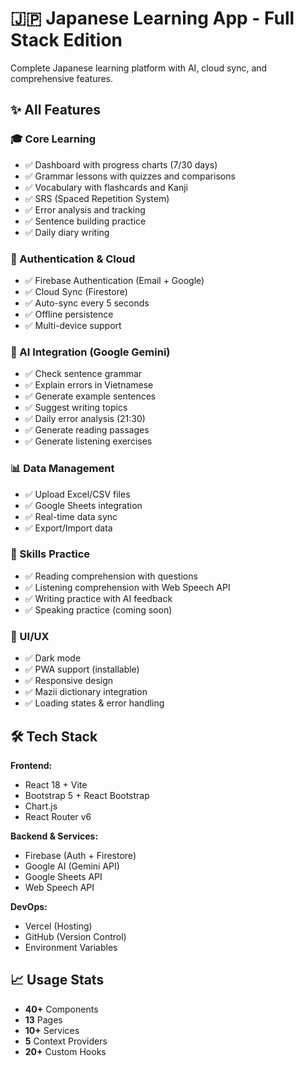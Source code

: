 # 🇯🇵 Japanese Learning App - Full Stack Edition

Complete Japanese learning platform with AI, cloud sync, and comprehensive features.

## ✨ All Features

### 🎓 Core Learning

- ✅ Dashboard with progress charts (7/30 days)
- ✅ Grammar lessons with quizzes and comparisons
- ✅ Vocabulary with flashcards and Kanji
- ✅ SRS (Spaced Repetition System)
- ✅ Error analysis and tracking
- ✅ Sentence building practice
- ✅ Daily diary writing

### 🔐 Authentication & Cloud

- ✅ Firebase Authentication (Email + Google)
- ✅ Cloud Sync (Firestore)
- ✅ Auto-sync every 5 seconds
- ✅ Offline persistence
- ✅ Multi-device support

### 🤖 AI Integration (Google Gemini)

- ✅ Check sentence grammar
- ✅ Explain errors in Vietnamese
- ✅ Generate example sentences
- ✅ Suggest writing topics
- ✅ Daily error analysis (21:30)
- ✅ Generate reading passages
- ✅ Generate listening exercises

### 📊 Data Management

- ✅ Upload Excel/CSV files
- ✅ Google Sheets integration
- ✅ Real-time data sync
- ✅ Export/Import data

### 📖 Skills Practice

- ✅ Reading comprehension with questions
- ✅ Listening comprehension with Web Speech API
- ✅ Writing practice with AI feedback
- ✅ Speaking practice (coming soon)

### 🎨 UI/UX

- ✅ Dark mode
- ✅ PWA support (installable)
- ✅ Responsive design
- ✅ Mazii dictionary integration
- ✅ Loading states & error handling

## 🛠️ Tech Stack

**Frontend:**

- React 18 + Vite
- Bootstrap 5 + React Bootstrap
- Chart.js
- React Router v6

**Backend & Services:**

- Firebase (Auth + Firestore)
- Google AI (Gemini API)
- Google Sheets API
- Web Speech API

**DevOps:**

- Vercel (Hosting)
- GitHub (Version Control)
- Environment Variables

## 📈 Usage Stats

- **40+** Components
- **13** Pages
- **10+** Services
- **5** Context Providers
- **20+** Custom Hooks
